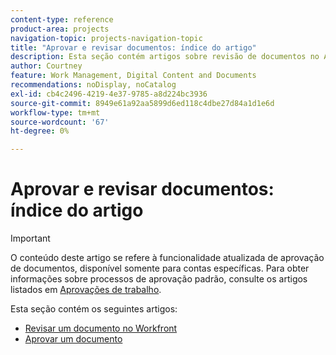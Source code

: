 ```yaml
---
content-type: reference
product-area: projects
navigation-topic: projects-navigation-topic
title: "Aprovar e revisar documentos: índice do artigo"
description: Esta seção contém artigos sobre revisão de documentos no Adobe Workfront.
author: Courtney
feature: Work Management, Digital Content and Documents
recommendations: noDisplay, noCatalog
exl-id: cb4c2496-4219-4e37-9785-a8d224bc3936
source-git-commit: 8949e61a92aa5899d6ed118c4dbe27d84a1d1e6d
workflow-type: tm+mt
source-wordcount: '67'
ht-degree: 0%

---
```


# Aprovar e revisar documentos: índice do artigo

>[!IMPORTANT]
>
>O conteúdo deste artigo se refere à funcionalidade atualizada de aprovação de documentos, disponível somente para contas específicas. Para obter informações sobre processos de aprovação padrão, consulte os artigos listados em [Aprovações de trabalho](/help/quicksilver/review-and-approve-work/manage-approvals/manage-approvals.md).

Esta seção contém os seguintes artigos:

* [Revisar um documento no Workfront](/help/quicksilver/review-and-approve-work/document-reviews-and-approvals/review-and-approve-documents/review-a-document.md)
* [Aprovar um documento](/help/quicksilver/review-and-approve-work/document-reviews-and-approvals/review-and-approve-documents/approve-a-document.md)